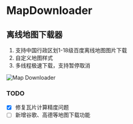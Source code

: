 # MapDownloader

## 离线地图下载器

1. 支持中国行政区划1-18级百度离线地图图片下载
2. 自定义地图样式
3. 多线程极速下载，支持暂停取消

![Map Downloader](https://github.com/flqzdzxx/MapDownloader/raw/master/img/dialog.png)

### TODO
- [x] 修复瓦片计算精度问题
- [ ] 新增谷歌、高德等地图下载功能 